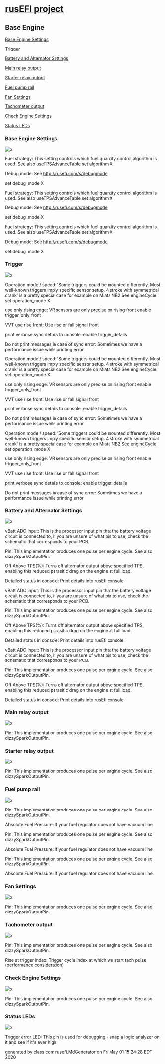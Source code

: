 # [rusEFI project](rusEFI-project)
## Base Engine
[Base Engine Settings](#base-engine-settings)

[Trigger](#trigger)

[Battery and Alternator Settings](#battery-and-alternator-settings)

[Main relay output](#main-relay-output)

[Starter relay output](#starter-relay-output)

[Fuel pump  rail](#fuel-pump--rail)

[Fan Settings](#fan-settings)

[Tachometer output](#tachometer-output)

[Check Engine Settings](#check-engine-settings)

[Status LEDs](#status-leds)

### Base Engine Settings
![x](./Overview/TS_generated/dialog_Base_Engine_Settings.png)

Fuel strategy: This setting controls which fuel quantity control algorithm is used.
See also useTPSAdvanceTable
set algorithm X

Debug mode: See http://rusefi.com/s/debugmode

set debug_mode X

Fuel strategy: This setting controls which fuel quantity control algorithm is used.
See also useTPSAdvanceTable
set algorithm X

Debug mode: See http://rusefi.com/s/debugmode

set debug_mode X

Fuel strategy: This setting controls which fuel quantity control algorithm is used.
See also useTPSAdvanceTable
set algorithm X

Debug mode: See http://rusefi.com/s/debugmode

set debug_mode X

### Trigger
![x](./Overview/TS_generated/dialog_Trigger.png)

Operation mode / speed: 'Some triggers could be mounted differently. Most well-known triggers imply specific sensor setup. 4 stroke with symmetrical crank' is a pretty special case for example on Miata NB2
See engineCycle
set operation_mode X

use only rising edge: VR sensors are only precise on rising front
enable trigger_only_front

VVT use rise front: Use rise or fall signal front

print verbose sync details to console: enable trigger_details

Do not print messages in case of sync error: Sometimes we have a performance issue while printing error

Operation mode / speed: 'Some triggers could be mounted differently. Most well-known triggers imply specific sensor setup. 4 stroke with symmetrical crank' is a pretty special case for example on Miata NB2
See engineCycle
set operation_mode X

use only rising edge: VR sensors are only precise on rising front
enable trigger_only_front

VVT use rise front: Use rise or fall signal front

print verbose sync details to console: enable trigger_details

Do not print messages in case of sync error: Sometimes we have a performance issue while printing error

Operation mode / speed: 'Some triggers could be mounted differently. Most well-known triggers imply specific sensor setup. 4 stroke with symmetrical crank' is a pretty special case for example on Miata NB2
See engineCycle
set operation_mode X

use only rising edge: VR sensors are only precise on rising front
enable trigger_only_front

VVT use rise front: Use rise or fall signal front

print verbose sync details to console: enable trigger_details

Do not print messages in case of sync error: Sometimes we have a performance issue while printing error

### Battery and Alternator Settings
![x](./Overview/TS_generated/dialog_Battery_and_Alternator_Settings.png)

vBatt ADC input: This is the processor input pin that the battery voltage circuit is connected to, if you are unsure of what pin to use, check the schematic that corresponds to your PCB.

Pin: This implementation produces one pulse per engine cycle. See also dizzySparkOutputPin.

Off Above TPS(%): Turns off alternator output above specified TPS, enabling this reduced parasitic drag on the engine at full load.

Detailed status in console: Print details into rusEfi console

vBatt ADC input: This is the processor input pin that the battery voltage circuit is connected to, if you are unsure of what pin to use, check the schematic that corresponds to your PCB.

Pin: This implementation produces one pulse per engine cycle. See also dizzySparkOutputPin.

Off Above TPS(%): Turns off alternator output above specified TPS, enabling this reduced parasitic drag on the engine at full load.

Detailed status in console: Print details into rusEfi console

vBatt ADC input: This is the processor input pin that the battery voltage circuit is connected to, if you are unsure of what pin to use, check the schematic that corresponds to your PCB.

Pin: This implementation produces one pulse per engine cycle. See also dizzySparkOutputPin.

Off Above TPS(%): Turns off alternator output above specified TPS, enabling this reduced parasitic drag on the engine at full load.

Detailed status in console: Print details into rusEfi console

### Main relay output
![x](./Overview/TS_generated/dialog_Main_relay_output.png)

Pin: This implementation produces one pulse per engine cycle. See also dizzySparkOutputPin.

### Starter relay output
![x](./Overview/TS_generated/dialog_Starter_relay_output.png)

Pin: This implementation produces one pulse per engine cycle. See also dizzySparkOutputPin.

### Fuel pump  rail
![x](./Overview/TS_generated/dialog_Fuel_pump__rail.png)

Pin: This implementation produces one pulse per engine cycle. See also dizzySparkOutputPin.

Absolute Fuel Pressure: If your fuel regulator does not have vacuum line

Pin: This implementation produces one pulse per engine cycle. See also dizzySparkOutputPin.

Absolute Fuel Pressure: If your fuel regulator does not have vacuum line

Pin: This implementation produces one pulse per engine cycle. See also dizzySparkOutputPin.

Absolute Fuel Pressure: If your fuel regulator does not have vacuum line

### Fan Settings
![x](./Overview/TS_generated/dialog_Fan_Settings.png)

Pin: This implementation produces one pulse per engine cycle. See also dizzySparkOutputPin.

### Tachometer output
![x](./Overview/TS_generated/dialog_Tachometer_output.png)

Pin: This implementation produces one pulse per engine cycle. See also dizzySparkOutputPin.

Rise at trigger index: Trigger cycle index at which we start tach pulse (performance consideration)

### Check Engine Settings
![x](./Overview/TS_generated/dialog_Check_Engine_Settings.png)

Pin: This implementation produces one pulse per engine cycle. See also dizzySparkOutputPin.

### Status LEDs
![x](./Overview/TS_generated/dialog_Status_LEDs.png)

Trigger error LED: This pin is used for debugging - snap a logic analyzer on it and see if it's ever high


generated by class com.rusefi.MdGenerator on Fri May 01 15:24:28 EDT 2020
